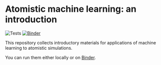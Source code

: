 Atomistic machine learning: an introduction
===========================================

![Tests](https://github.com/ceriottm/aml-intro/actions/workflows/tests.yml/badge.svg?branch=main)
[![Binder](https://mybinder.org/badge_logo.svg)](https://mybinder.org/v2/gh/ceriottm/aml-intro/main)

This repository collects introductory materials for applications of machine learning to
atomistic simulations.

You can run them either locally or on
[Binder](https://mybinder.org/v2/gh/ceriottm/aml-intro/main).
